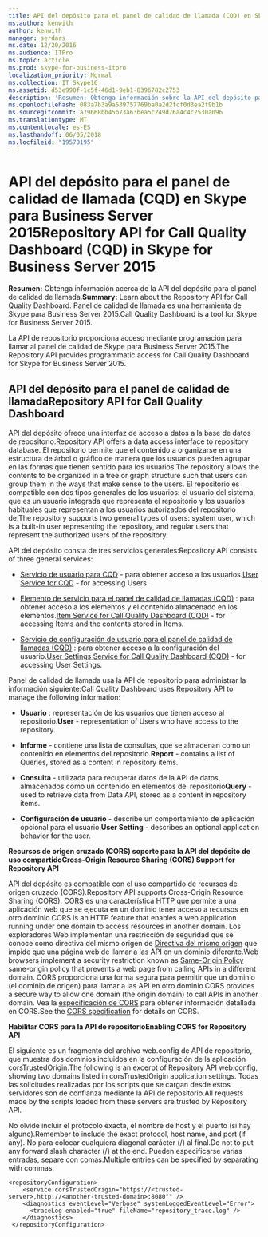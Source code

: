```yaml
---
title: API del depósito para el panel de calidad de llamada (CQD) en Skype para Business Server 2015
ms.author: kenwith
author: kenwith
manager: serdars
ms.date: 12/20/2016
ms.audience: ITPro
ms.topic: article
ms.prod: skype-for-business-itpro
localization_priority: Normal
ms.collection: IT_Skype16
ms.assetid: d53e990f-1c5f-46d1-9eb1-8396782c2753
description: 'Resumen: Obtenga información sobre la API del depósito para el panel de calidad de llamada. Panel de calidad de llamada es una herramienta de Skype para Business Server 2015.'
ms.openlocfilehash: 083a7b3a9a539757769ba0a2d2fcf0d3ea2f9b1b
ms.sourcegitcommit: a79668bb45b73a63bea5c249d76a4c4c2530a096
ms.translationtype: MT
ms.contentlocale: es-ES
ms.lasthandoff: 06/05/2018
ms.locfileid: "19570195"
---
```

# <a name="repository-api-for-call-quality-dashboard-cqd-in-skype-for-business-server-2015"></a><span data-ttu-id="8f4cc-104">API del depósito para el panel de calidad de llamada (CQD) en Skype para Business Server 2015</span><span class="sxs-lookup"><span data-stu-id="8f4cc-104">Repository API for Call Quality Dashboard (CQD) in Skype for Business Server 2015</span></span>
 
<span data-ttu-id="8f4cc-105">**Resumen:** Obtenga información acerca de la API del depósito para el panel de calidad de llamada.</span><span class="sxs-lookup"><span data-stu-id="8f4cc-105">**Summary:** Learn about the Repository API for Call Quality Dashboard.</span></span> <span data-ttu-id="8f4cc-106">Panel de calidad de llamada es una herramienta de Skype para Business Server 2015.</span><span class="sxs-lookup"><span data-stu-id="8f4cc-106">Call Quality Dashboard is a tool for Skype for Business Server 2015.</span></span>
  
<span data-ttu-id="8f4cc-107">La API de repositorio proporciona acceso mediante programación para llamar al panel de calidad de Skype para Business Server 2015.</span><span class="sxs-lookup"><span data-stu-id="8f4cc-107">The Repository API provides programmatic access for Call Quality Dashboard for Skype for Business Server 2015.</span></span>
  
## <a name="repository-api-for-call-quality-dashboard"></a><span data-ttu-id="8f4cc-108">API del depósito para el panel de calidad de llamada</span><span class="sxs-lookup"><span data-stu-id="8f4cc-108">Repository API for Call Quality Dashboard</span></span>

<span data-ttu-id="8f4cc-109">API del depósito ofrece una interfaz de acceso a datos a la base de datos de repositorio.</span><span class="sxs-lookup"><span data-stu-id="8f4cc-109">Repository API offers a data access interface to repository database.</span></span> <span data-ttu-id="8f4cc-110">El repositorio permite que el contenido a organizarse en una estructura de árbol o gráfico de manera que los usuarios pueden agrupar en las formas que tienen sentido para los usuarios.</span><span class="sxs-lookup"><span data-stu-id="8f4cc-110">The repository allows the contents to be organized in a tree or graph structure such that users can group them in the ways that make sense to the users.</span></span> <span data-ttu-id="8f4cc-111">El repositorio es compatible con dos tipos generales de los usuarios: el usuario del sistema, que es un usuario integrada que representa el repositorio y los usuarios habituales que representan a los usuarios autorizados del repositorio de.</span><span class="sxs-lookup"><span data-stu-id="8f4cc-111">The repository supports two general types of users: system user, which is a built-in user representing the repository, and regular users that represent the authorized users of the repository.</span></span>
  
<span data-ttu-id="8f4cc-112">API del depósito consta de tres servicios generales:</span><span class="sxs-lookup"><span data-stu-id="8f4cc-112">Repository API consists of three general services:</span></span> 
  
- <span data-ttu-id="8f4cc-113">[Servicio de usuario para CQD](user-service.md) - para obtener acceso a los usuarios.</span><span class="sxs-lookup"><span data-stu-id="8f4cc-113">[User Service for CQD](user-service.md) - for accessing Users.</span></span>
    
- <span data-ttu-id="8f4cc-114">[Elemento de servicio para el panel de calidad de llamadas (CQD)](item-service.md) : para obtener acceso a los elementos y el contenido almacenado en los elementos.</span><span class="sxs-lookup"><span data-stu-id="8f4cc-114">[Item Service for Call Quality Dashboard (CQD)](item-service.md) - for accessing Items and the contents stored in Items.</span></span>
    
- <span data-ttu-id="8f4cc-115">[Servicio de configuración de usuario para el panel de calidad de llamadas (CQD)](user-settings-service.md) : para obtener acceso a la configuración del usuario.</span><span class="sxs-lookup"><span data-stu-id="8f4cc-115">[User Settings Service for Call Quality Dashboard (CQD)](user-settings-service.md) - for accessing User Settings.</span></span>
    
<span data-ttu-id="8f4cc-116">Panel de calidad de llamada usa la API de repositorio para administrar la información siguiente:</span><span class="sxs-lookup"><span data-stu-id="8f4cc-116">Call Quality Dashboard uses Repository API to manage the following information:</span></span> 
  
- <span data-ttu-id="8f4cc-117">**Usuario** : representación de los usuarios que tienen acceso al repositorio.</span><span class="sxs-lookup"><span data-stu-id="8f4cc-117">**User** - representation of Users who have access to the repository.</span></span>
    
- <span data-ttu-id="8f4cc-118">**Informe** - contiene una lista de consultas, que se almacenan como un contenido en elementos del repositorio.</span><span class="sxs-lookup"><span data-stu-id="8f4cc-118">**Report** - contains a list of Queries, stored as a content in repository items.</span></span>
    
- <span data-ttu-id="8f4cc-119">**Consulta** - utilizada para recuperar datos de la API de datos, almacenados como un contenido en elementos del repositorio</span><span class="sxs-lookup"><span data-stu-id="8f4cc-119">**Query** - used to retrieve data from Data API, stored as a content in repository items.</span></span>
    
- <span data-ttu-id="8f4cc-120">**Configuración de usuario** - describe un comportamiento de aplicación opcional para el usuario.</span><span class="sxs-lookup"><span data-stu-id="8f4cc-120">**User Setting** - describes an optional application behavior for the user.</span></span>
    
 <span data-ttu-id="8f4cc-121">**Recursos de origen cruzado (CORS) soporte para la API del depósito de uso compartido**</span><span class="sxs-lookup"><span data-stu-id="8f4cc-121">**Cross-Origin Resource Sharing (CORS) Support for Repository API**</span></span>
  
<span data-ttu-id="8f4cc-122">API del depósito es compatible con el uso compartido de recursos de origen cruzado (CORS).</span><span class="sxs-lookup"><span data-stu-id="8f4cc-122">Repository API supports Cross-Origin Resource Sharing (CORS).</span></span> <span data-ttu-id="8f4cc-123">CORS es una característica HTTP que permite a una aplicación web que se ejecuta en un dominio tener acceso a recursos en otro dominio.</span><span class="sxs-lookup"><span data-stu-id="8f4cc-123">CORS is an HTTP feature that enables a web application running under one domain to access resources in another domain.</span></span> <span data-ttu-id="8f4cc-124">Los exploradores Web implementan una restricción de seguridad que se conoce como directiva del mismo origen de [Directiva del mismo origen](https://www.w3.org/Security/wiki/Same_Origin_Policy) que impide que una página web de llamar a las API en un dominio diferente.</span><span class="sxs-lookup"><span data-stu-id="8f4cc-124">Web browsers implement a security restriction known as [Same-Origin Policy](https://www.w3.org/Security/wiki/Same_Origin_Policy) same-origin policy that prevents a web page from calling APIs in a different domain.</span></span> <span data-ttu-id="8f4cc-125">CORS proporciona una forma segura para permitir que un dominio (el dominio de origen) para llamar a las API en otro dominio.</span><span class="sxs-lookup"><span data-stu-id="8f4cc-125">CORS provides a secure way to allow one domain (the origin domain) to call APIs in another domain.</span></span> <span data-ttu-id="8f4cc-126">Vea la [especificación de CORS](https://www.w3.org/TR/cors/) para obtener información detallada en CORS.</span><span class="sxs-lookup"><span data-stu-id="8f4cc-126">See the [CORS specification](https://www.w3.org/TR/cors/) for details on CORS.</span></span>
  
 <span data-ttu-id="8f4cc-127">**Habilitar CORS para la API de repositorio**</span><span class="sxs-lookup"><span data-stu-id="8f4cc-127">**Enabling CORS for Repository API**</span></span>
  
 <span data-ttu-id="8f4cc-128">El siguiente es un fragmento del archivo web.config de API de repositorio, que muestra dos dominios incluidos en la configuración de la aplicación corsTrustedOrigin.</span><span class="sxs-lookup"><span data-stu-id="8f4cc-128">The following is an excerpt of Repository API web.config, showing two domains listed in corsTrustedOrigin application settings.</span></span> <span data-ttu-id="8f4cc-129">Todas las solicitudes realizadas por los scripts que se cargan desde estos servidores son de confianza mediante la API de repositorio.</span><span class="sxs-lookup"><span data-stu-id="8f4cc-129">All requests made by the scripts loaded from these servers are trusted by Repository API.</span></span>
  
<span data-ttu-id="8f4cc-130">No olvide incluir el protocolo exacta, el nombre de host y el puerto (si hay alguno).</span><span class="sxs-lookup"><span data-stu-id="8f4cc-130">Remember to include the exact protocol, host name, and port (if any).</span></span> <span data-ttu-id="8f4cc-131">No para colocar cualquiera diagonal carácter (/) al final.</span><span class="sxs-lookup"><span data-stu-id="8f4cc-131">Do not to put any forward slash character (/) at the end.</span></span> <span data-ttu-id="8f4cc-132">Pueden especificarse varias entradas, separe con comas.</span><span class="sxs-lookup"><span data-stu-id="8f4cc-132">Multiple entries can be specified by separating with commas.</span></span>
  
```
<repositoryConfiguration>
    <service corsTrustedOrigin="https://<trusted-server>,http://<another-trusted-domain>:8080"" />
    <diagnostics eventLevel="Verbose" systemLoggedEventLevel="Error">
      <traceLog enabled="true" fileName="repository_trace.log" />
    </diagnostics>
 </repositoryConfiguration>
```


